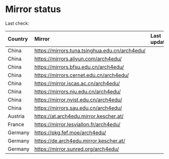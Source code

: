 <script src="./time.js"></script>
# Mirror status
Last check: <script type="text/javascript">localize(1716625389.7781606);</script>

|Country|Mirror|Last update|
|:------|:-----|:----------|
|China|https://mirrors.tuna.tsinghua.edu.cn/arch4edu/|<script type="text/javascript">localize(1716575584);</script>|
|China|https://mirrors.aliyun.com/arch4edu/|<script type="text/javascript">localize(1716575584);</script>|
|China|https://mirrors.bfsu.edu.cn/arch4edu/|<script type="text/javascript">localize(1716575584);</script>|
|China|https://mirrors.cernet.edu.cn/arch4edu/|<script type="text/javascript">localize(1716575584);</script>|
|China|https://mirror.iscas.ac.cn/arch4edu/|<script type="text/javascript">localize(1716575584);</script>|
|China|https://mirrors.nju.edu.cn/arch4edu/|<script type="text/javascript">localize(1716575584);</script>|
|China|https://mirror.nyist.edu.cn/arch4edu/|<script type="text/javascript">localize(1716575584);</script>|
|China|https://mirrors.sau.edu.cn/arch4edu/|<script type="text/javascript">localize(1716575584);</script>|
|Austria|https://at.arch4edu.mirror.kescher.at/|<script type="text/javascript">localize(1716575584);</script>|
|France|https://mirror.lesviallon.fr/arch4edu/|<script type="text/javascript">localize(1716575584);</script>|
|Germany|https://pkg.fef.moe/arch4edu/|<script type="text/javascript">localize(1716575584);</script>|
|Germany|https://de.arch4edu.mirror.kescher.at/|<script type="text/javascript">localize(1716575584);</script>|
|Germany|https://mirror.sunred.org/arch4edu/|<script type="text/javascript">localize(1716575584);</script>|

<script src="./tablefilter/tablefilter.js"></script>
<script src="./table.js"></script>